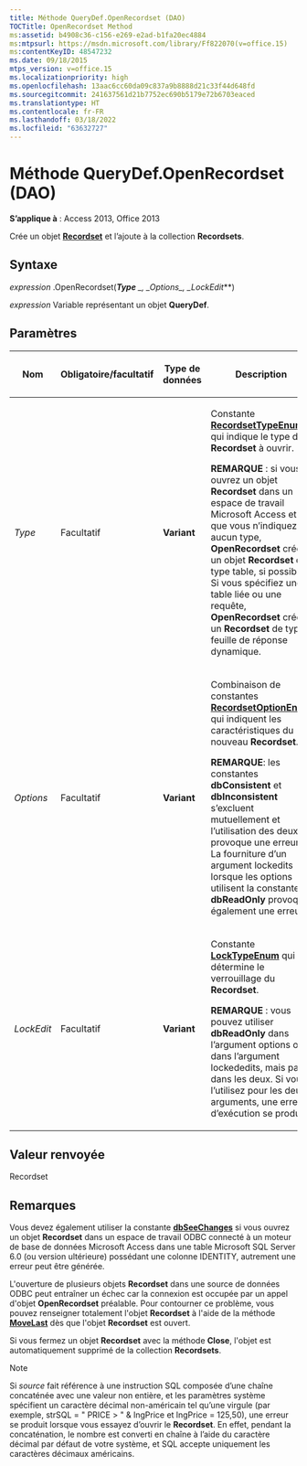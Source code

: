 ```yaml
---
title: Méthode QueryDef.OpenRecordset (DAO)
TOCTitle: OpenRecordset Method
ms:assetid: b4908c36-c156-e269-e2ad-b1fa20ec4884
ms:mtpsurl: https://msdn.microsoft.com/library/Ff822070(v=office.15)
ms:contentKeyID: 48547232
ms.date: 09/18/2015
mtps_version: v=office.15
ms.localizationpriority: high
ms.openlocfilehash: 13aac6cc60da09c837a9b8888d21c33f44d648fd
ms.sourcegitcommit: 241637561d21b7752ec690b5179e72b6703eaced
ms.translationtype: HT
ms.contentlocale: fr-FR
ms.lasthandoff: 03/18/2022
ms.locfileid: "63632727"
---
```

# <a name="querydefopenrecordset-method-dao"></a>Méthode QueryDef.OpenRecordset (DAO)

**S’applique à** : Access 2013, Office 2013

Crée un objet **[Recordset](recordset-object-dao.md)** et l’ajoute à la collection **Recordsets**.

## <a name="syntax"></a>Syntaxe

*expression* .OpenRecordset(***Type** _, _*_Options_*_, _*_LockEdit_**)

*expression* Variable représentant un objet **QueryDef**.

## <a name="parameters"></a>Paramètres

<table>
<colgroup>
<col />
<col />
<col />
<col />
</colgroup>
<thead>
<tr class="header">
<th><p>Nom</p></th>
<th><p>Obligatoire/facultatif</p></th>
<th><p>Type de données</p></th>
<th><p>Description</p></th>
</tr>
</thead>
<tbody>
<tr class="odd">
<td><p><em>Type</em></p></td>
<td><p>Facultatif</p></td>
<td><p><strong>Variant</strong></p></td>
<td><p>Constante <strong><a href="recordsettypeenum-enumeration-dao.md">RecordsetTypeEnum</a></strong> qui indique le type de <strong>Recordset</strong> à ouvrir.</p><p><strong>REMARQUE</strong> : si vous ouvrez un objet <STRONG>Recordset</STRONG> dans un espace de travail Microsoft Access et que vous n’indiquez aucun type, <STRONG>OpenRecordset</STRONG> crée un objet <STRONG>Recordset</STRONG> de type table, si possible. Si vous spécifiez une table liée ou une requête, <STRONG>OpenRecordset</STRONG> crée un <STRONG>Recordset</STRONG> de type feuille de réponse dynamique.</p>
</td>
</tr>
<tr class="even">
<td><p><em>Options</em></p></td>
<td><p>Facultatif</p></td>
<td><p><strong>Variant</strong></p></td>
<td><p>Combinaison de constantes <strong><a href="recordsetoptionenum-enumeration-dao.md">RecordsetOptionEnum</a></strong> qui indiquent les caractéristiques du nouveau <strong>Recordset</strong>.</p></p><p><strong>REMARQUE</strong>: les constantes <STRONG>dbConsistent</STRONG> et <STRONG>dbInconsistent</STRONG> s’excluent mutuellement et l’utilisation des deux provoque une erreur. La fourniture d’un argument lockedits lorsque les options utilisent la constante <STRONG>dbReadOnly</STRONG> provoque également une erreur.</p>
</td>
</tr>
<tr class="odd">
<td><p><em>LockEdit</em></p></td>
<td><p>Facultatif</p></td>
<td><p><strong>Variant</strong></p></td>
<td><p>Constante <strong><a href="locktypeenum-enumeration-dao.md">LockTypeEnum</a></strong> qui détermine le verrouillage du <strong>Recordset</strong>.</p></p><p><strong>REMARQUE</strong> : vous pouvez utiliser <STRONG>dbReadOnly</STRONG> dans l’argument options ou dans l’argument lockededits, mais pas dans les deux. Si vous l’utilisez pour les deux arguments, une erreur d’exécution se produit.</p>
</td>
</tr>
</tbody>
</table>


## <a name="return-value"></a>Valeur renvoyée

Recordset

## <a name="remarks"></a>Remarques

Vous devez également utiliser la constante **[dbSeeChanges](recordsetoptionenum-enumeration-dao.md)** si vous ouvrez un objet **Recordset** dans un espace de travail ODBC connecté à un moteur de base de données Microsoft Access dans une table Microsoft SQL Server 6.0 (ou version ultérieure) possédant une colonne IDENTITY, autrement une erreur peut être générée.

L'ouverture de plusieurs objets **Recordset** dans une source de données ODBC peut entraîner un échec car la connexion est occupée par un appel d'objet **OpenRecordset** préalable. Pour contourner ce problème, vous pouvez renseigner totalement l'objet **Recordset** à l'aide de la méthode **[MoveLast](recordset-movelast-method-dao.md)** dès que l'objet **Recordset** est ouvert.

Si vous fermez un objet **Recordset** avec la méthode **Close**, l'objet est automatiquement supprimé de la collection **Recordsets**.

> [!NOTE]
> Si *source* fait référence à une instruction SQL composée d’une chaîne concaténée avec une valeur non entière, et les paramètres système spécifient un caractère décimal non-américain tel qu’une virgule (par exemple, strSQL = " PRICE &gt; " &amp; lngPrice et lngPrice = 125,50), une erreur se produit lorsque vous essayez d’ouvrir le **Recordset**. En effet, pendant la concaténation, le nombre est converti en chaîne à l’aide du caractère décimal par défaut de votre système, et SQL accepte uniquement les caractères décimaux américains.


